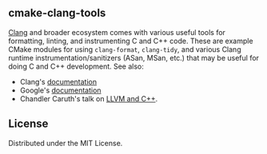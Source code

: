 ## cmake-clang-tools

[Clang](https://clang.llvm.org/docs/UsersManual.html#introduction) and broader
ecosystem comes with various useful tools for formatting, linting, and
instrumenting C and C++ code. These are example CMake modules for using
`clang-format`, `clang-tidy`, and various Clang runtime
instrumentation/sanitizers (ASan, MSan, etc.) that may be useful for doing C and
C++ development. See also:

- Clang's [documentation](https://clang.llvm.org/docs/index.html)
- Google's [documentation](https://github.com/google/sanitizers/wiki)
- Chandler Caruth's talk on [LLVM and C++](https://www.youtube.com/watch?v=uZI_Qla4pNA).

## License

Distributed under the MIT License.
